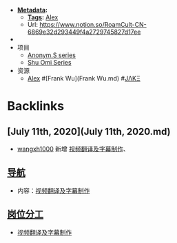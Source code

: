 - **[Metadata](Metadata.md):**
    - **[Tags](Tags.md):** [Alex](Alex.md) 
    - Url: https://www.notion.so/RoamCult-CN-6869e32d293449f4a2729745827d17ee
- 
- 项目
    - [Anonym.S series](https://www.notion.so/425d4c2ae8c64f328f014df665978b2d)
    - [Shu Omi Series](https://www.notion.so/524c8128289a4a1288cd9fd500214d29)
- 资源
    - [Alex](Alex.md) #[Frank Wu](Frank Wu.md) #[JΛKΞ](JΛKΞ.md)

# Backlinks
## [July 11th, 2020](July 11th, 2020.md)
- [wangxh1000](wangxh1000.md) 新增 [视频翻译及字幕制作](视频翻译及字幕制作.md)、

## [导航](导航.md)
- 内容：[视频翻译及字幕制作](视频翻译及字幕制作.md)

## [岗位分工](岗位分工.md)
- [视频翻译及字幕制作](视频翻译及字幕制作.md)

